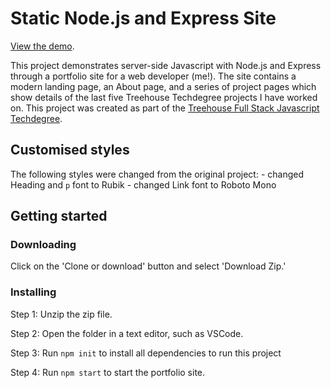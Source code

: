 # Static Node.js and Express Site

[View the demo](http://alexhippo.github.io/static-node-and-express-portfolio).

This project demonstrates server-side Javascript with Node.js and Express through a portfolio site for a web developer (me!). The site contains a modern landing page, an About page, and a series of project pages which show details of the last five Treehouse Techdegree projects I have worked on. This project was created as part of the [Treehouse Full Stack Javascript Techdegree](https://teamtreehouse.com/techdegree/full-stack-javascript).

## Customised styles
The following styles were changed from the original project:
    - changed Heading and `p` font to Rubik
    - changed Link font to Roboto Mono

## Getting started
### Downloading
Click on the 'Clone or download' button and select 'Download Zip.'

### Installing
Step 1: Unzip the zip file.

Step 2: Open the folder in a text editor, such as VSCode.

Step 3: Run `npm init` to install all dependencies to run this project

Step 4: Run `npm start` to start the portfolio site.